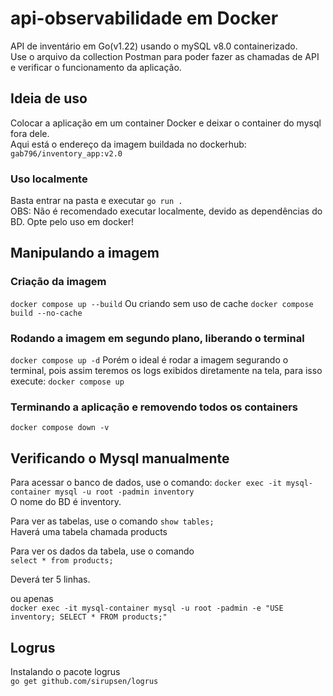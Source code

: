 # api-observabilidade em Docker
API de inventário em Go(v1.22) usando o mySQL v8.0 containerizado.  
 Use o arquivo da collection Postman para poder fazer as chamadas de API e verificar o funcionamento da aplicação.

## Ideia de uso
Colocar a aplicação em um container Docker e deixar o container do mysql fora dele.  
Aqui está o endereço da imagem buildada no dockerhub:  
`gab796/inventory_app:v2.0`

### Uso localmente
Basta entrar na pasta e executar `go run .`  
OBS: Não é recomendado executar localmente, devido as dependências do BD. Opte pelo uso em docker!

## Manipulando a imagem

### Criação da imagem
`docker compose up --build`
Ou criando sem uso de cache
`docker compose build --no-cache`

### Rodando a imagem em segundo plano, liberando o terminal
`docker compose up -d`
Porém o ideal é rodar a imagem segurando o terminal, pois assim teremos os logs exibidos diretamente na tela, para isso execute:
`docker compose up`

### Terminando a aplicação e removendo todos os containers
`docker compose down -v`

## Verificando o Mysql manualmente

Para acessar o banco de dados, use o comando:
`docker exec -it mysql-container mysql -u root -padmin inventory`  
O nome do BD é inventory.

Para ver as tabelas, use o comando
`show tables;`  
Haverá uma tabela chamada products

Para ver os dados da tabela, use o comando  
`select * from products;`

Deverá ter 5 linhas.

ou apenas  
`docker exec -it mysql-container mysql -u root -padmin -e "USE inventory; SELECT * FROM products;"`

## Logrus

Instalando o pacote logrus  
`go get github.com/sirupsen/logrus`
